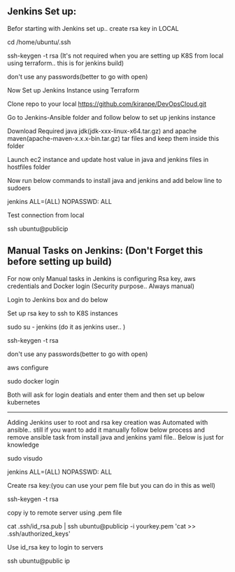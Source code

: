 Jenkins Set up:
----------------

Befor starting with Jenkins set up.. create rsa key in LOCAL  

cd /home/ubuntu/.ssh

ssh-keygen -t rsa (It's not required when you are setting up K8S from local using terraform.. this is for jenkins build)

don't use any passwords(better to go with open)

Now Set up Jenkins Instance using Terraform

Clone repo to your local https://github.com/kiranpe/DevOpsCloud.git 

Go to Jenkins-Ansible folder and follow below to set up jenkins instance

Download Required java jdk(jdk-xxx-linux-x64.tar.gz) and apache maven(apache-maven-x.x.x-bin.tar.gz) tar files and keep them inside this folder

Launch ec2 instance and update host value in java and jenkins files in hostfiles folder

Now run below commands to install java and jenkins and add below line to sudoers

jenkins  ALL=(ALL)  NOPASSWD: ALL

Test connection from local

ssh ubuntu@publicip

Manual Tasks on Jenkins: (Don't Forget this before setting up build)
--------------------------------------------------------------------
For now only Manual tasks in Jenkins is configuring Rsa key, aws credentials and Docker login (Security purpose.. Always manual)

Login to Jenkins box and do below

Set up rsa key to ssh to K8S instances

sudo su - jenkins (do it as jenkins user.. )

ssh-keygen -t rsa

don't use any passwords(better to go with open) 

aws configure

sudo docker login

Both will ask for login deatials and enter them and then set up below kubernetes


--------------------------------------------------------------------------------------
Adding Jenkins user to root and rsa key creation was Automated with ansible.. still if you want to add it manually follow below process and remove ansible task from install java and jenkins yaml file.. Below is just for knowledge 

sudo visudo

jenkins  ALL=(ALL)  NOPASSWD: ALL

Create rsa key:(you can use your pem file but you can do in this as well)

ssh-keygen -t rsa

copy iy to remote server using .pem file

cat .ssh/id_rsa.pub | ssh ubuntu@publicip -i yourkey.pem 'cat >> .ssh/authorized_keys'

Use id_rsa key to login to servers

ssh ubuntu@public ip
